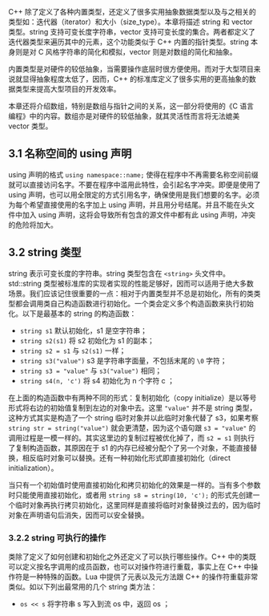 C++ 除了定义了各种内置类型，还定义了很多实用抽象数据类型以及与之相关的类型如：迭代器（iterator）和大小（size_type）。本章将描述 string 和 vector 类型。string 支持可变长度字符串，vector 支持可变长度的集合。两者都定义了迭代器类型来遍历其中的元素，这个功能类似于 C++ 内置的指针类型。string 本身则是对 C 风格字符串的简化和模拟，vector 则是对数组的简化和抽象。

内置类型是对硬件的较低抽象，当需要操作底层时很方便使用。而对于大型项目来说就显得抽象程度太低了，因而，C++ 的标准库定义了很多实用的更高抽象的数据类型来提高大型项目的开发效率。

本章还将介绍数组，特别是数组与指针之间的关系，这一部分将使用的《C 语言编程》中的内容。数组亦是对硬件的较低抽象，就其灵活性而言将无法媲美 vector 类型。

## 3.1 名称空间的 using 声明

using 声明的格式 `using namespace::name;` 使得在程序中不再需要名称空间前缀就可以直接访问名字。不要在程序中滥用此特性，会引起名字冲突。即便是使用了 using 声明，也可以用全限定的方式引用名字，确保使用是我们想要的名字。必须为每个希望直接使用的名字加上 using 声明，并且用分号结尾。并且不能在头文件中加入 using 声明，这将会导致所有包含的源文件中都有此 using 声明，冲突的危险将加大。

## 3.2 string 类型

string 表示可变长度的字符串。string 类型包含在 `<string>` 头文件中。std::string 类型被标准库的实现者实现的性能足够好，因而可以适用于绝大多数场景。我们应该记住很重要的一点：相对于内置类型并不总是初始化，所有的类类型都会调用类自己构造函数进行初始化。一个类会定义多个构造函数来执行初始化。以下是最基本的 string 的构造函数：

- `string s1` 默认初始化，s1 是空字符串；
- `string s2(s1)` 将 s2 初始化为 s1 的副本；
- `string s2 = s1` 与 `s2(s1)` 一样；
- `string s3("value")` s3 是字符串字面量，不包括末尾的 `\0` 字符；
- `string s3 = "value"` 与 `s3("value")` 相同；
- `string s4(n, 'c')` 将 s4 初始化为 n 个字符 c ；

在上面的构造函数中有两种不同的形式：复制初始化（copy initialize）是以等号形式将右边的初始值复制到左边的对象中去。这里 `"value"` 并不是 string 类型，这种方式其实是构造了一个 string 临时对象并以此临时对象代替了 s3，如果考察 `string str = string("value")` 就会更清楚，因为这个语句跟 `s3 = "value"` 的调用过程是一模一样的。其实这里边的复制过程被优化掉了，而 `s2 = s1` 则执行了复制构造函数，其原因在于 s1 的内存已经被分配个了另一个对象，不能直接替换，相反临时对象可以替换。还有一种初始化形式即直接初始化（direct initialization）。

当只有一个初始值时使用直接初始化和拷贝初始化的效果是一样的。当有多个参数时只能使用直接初始化，或者用 `string s8 = string(10, 'c');` 的形式先创建一个临时对象再执行拷贝初始化，这里同样是直接将临时对象替换过去的，因为临时对象在声明语句后消失，因而可以安全替换。

### 3.2.2 string 可执行的操作

类除了定义了如何创建和初始化之外还定义了可以执行哪些操作。C++ 中的类既可以定义按名字调用的成员函数，也可以对操作符进行重载，事实上在 C++ 中操作符是一种特殊的函数。Lua 中提供了元表以及元方法跟 C++ 的操作符重载非常类似。如以下列出最常用的几个 string 类方法：

- `os << s` 将字符串 s 写入到流 os 中，返回 os ；